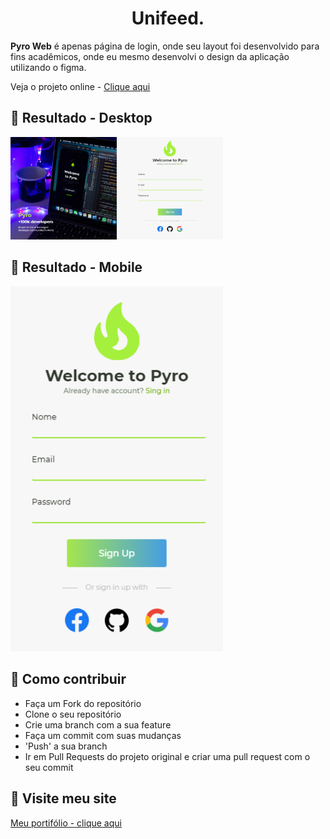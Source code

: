 <h1 align="center">Unifeed.</h1>

**Pyro Web** é apenas página de login, onde seu layout foi desenvolvido para fins acadêmicos, onde eu mesmo desenvolvi o design da aplicação utilizando o figma.

Veja o projeto online - [Clique aqui](https://pyro-web.netlify.app)

## :rocket: Resultado - Desktop

<img width='340px' src="./public/images/readme/desktop.png">

## :rocket: Resultado - Mobile

<img width='340px' src="./public/images/readme/mobile.png">


## :link: Como contribuir 

- Faça um Fork do repositório
- Clone o seu repositório
- Crie uma branch com a sua feature
- Faça um commit com suas mudanças
- 'Push' a sua branch
- Ir em Pull Requests do projeto original e criar uma pull request com o seu commit

## :link: Visite meu site

[Meu portifólio - clique aqui](https://jhonsilva17.github.io/portfolio-devjohn/)